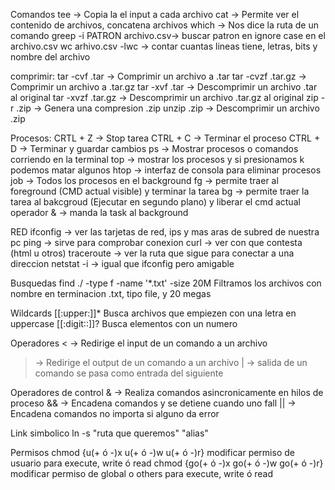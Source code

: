 Comandos
tee -> Copia la el input a cada archivo
cat -> Permite ver el contenido de archivos, concatena archivos
which -> Nos dice la ruta de un comando 
greep -i PATRON archivo.csv-> buscar patron en ignore case en el archivo.csv
wc arhivo.csv -lwc -> contar cuantas lineas tiene, letras, bits y nombre del archivo

comprimir:
tar -cvf <nombreComprimido>.tar <carpeta a comprimir> -> Comprimir un archivo a .tar
tar -cvzf <nombreComprimido>.tar.gz <carpeta a comprimir> -> Comprimir un archivo a .tar.gz
tar -xvf <nombreDescomprimir>.tar -> Descomprimir un archivo .tar al original
tar -xvzf <nombreDescomprimir>.tar.gz -> Descomprimir un archivo .tar.gz al original
zip -r <nombreComrpimido>.zip <Carpeta a comprimir> -> Genera una compresion .zip
unzip <nombreComrpimido>.zip -> Descomprimir un archivo .zip


Procesos:
CRTL + Z -> Stop tarea
CTRL + C -> Terminar el proceso
CTRL + D -> Terminar y guardar cambios
ps -> Mostrar procesos o comandos corriendo en la terminal
top -> mostrar los procesos y si presionamos k podemos matar algunos
htop -> interfaz de consola para eliminar procesos
job -> Todos los procesos en el background
fg <task number> -> permite traer al foreground (CMD actual visible) y terminar la tarea
bg <tasknumber> -> permite traer la tarea al bakcgroud (Ejecutar en segundo plano) y liberar el cmd actual
operador & -> manda la task al background

RED
ifconfig -> ver las tarjetas de red, ips y mas aras de subred de nuestra pc
ping <conexion> -> sirve para comprobar conexion
curl <conexcion> -> ver con que contesta  (html u otros)
traceroute <conexion> -> ver la ruta que sigue para conectar a una direccion
netstat -i -> igual que ifconfig pero amigable

Busquedas
find ./ -type f -name '*.txt' -size 20M 
Filtramos los archivos con nombre en terminacion .txt, tipo file, y 20 megas 


Wildcards
[[:upper:]]* Busca archivos que empiezen con una letra en uppercase
[[:digit::]]? Busca elementos con un numero


Operadores
< -> Redirige el input de un comando a un archivo
> -> Redirige el output de un comando a un archivo
| -> salida de un comando se pasa como entrada del siguiente

Operadores de control
& -> Realiza comandos asincronicamente en hilos de proceso
&& -> Encadena comandos y se detiene cuando uno fall
|| -> Encadena comandos no importa si alguno da error

Link simbolico
ln -s "ruta que queremos" "alias"

Permisos
chmod {u(+ ó -)x u(+ ó -)w u(+ ó -)r} modificar permiso de usuario para execute, write ó read
chmod {go(+ ó -)x go(+ ó -)w go(+ ó -)r} modificar permiso de global o others para execute, write ó read